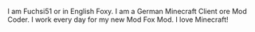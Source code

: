 I am Fuchsi51 or in English Foxy.
I am a German Minecraft Client ore Mod Coder.
I work every day for my new Mod Fox Mod.
I love Minecraft!
